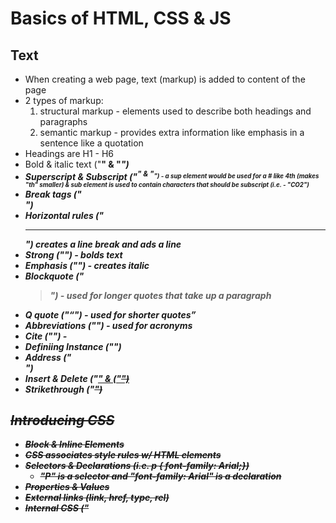 # Basics of HTML, CSS & JS

## Text
- When creating a web page, text (markup) is added to content of the page
- 2 types of markup:
    1. structural markup - elements used to describe both headings and paragraphs
    1. semantic markup - provides extra information like emphasis in a sentence like a quotation
- Headings are H1 - H6
- Bold & italic text ("<b>" & "<i>")
- Superscript & Subscript ("<sup>" & "<sub>") - a sup element would be used for a # like 4th (makes "th" smaller) & sub element is used to contain characters that should be subscript (i.e. - "CO2")
- Break tags ("<br>")
- Horizontal rules ("<hr>") creates a line break and ads a line
- Strong ("<strong>") - bolds text
- Emphasis ("<em>") - creates italic
- Blockquote ("<blockquote>") - used for longer quotes that take up a paragraph
- Q quote ("<q>") - used for shorter quotes
- Abbreviations ("<abbr>") - used for acronyms
- Cite ("<cite>") -
- Definiing Instance ("<dfn>")
- Address ("<address>")
- Insert & Delete ("<ins>" & ("<del>")
- Strikethrough ("<s>")

## Introducing CSS
- Block & Inline Elements
- CSS associates style rules w/ HTML elements
- Selectors & Declarations (i.e. p { font-family: Arial;})
    - "P" is a selector and "font-family: Arial" is a declaration
- Properties & Values
- External links (link, href, type, rel)
- Internal CSS ("<style>")
- Selectors:
1. Universal
1. Type
1. Class
1. ID
1. Child
1. Descendent
1. Adjacent Sibling
1. General Sibling

### Hohw CSS Rules Cascade

#### Last Rule
- if 2 selectors are idential the latter of the 2 takes precedence

#### Specificity
- if one selector is more specific than the others, the more specific rule will take precedence

## Basic Javascript Instructions

### Statements
- each individual instruction or step in a script

### Comments
- descriptions in code that explain what the script is for

### Variables
- where info is stored in a script

#### How to declare them
- must announce them and then give them a name

#### How to assign them to a value
- once variable is created, you assign w/ an assignment operator like "="

#### Data Types
- can be numbers, strings, or booleans

#### Using Quotes Inside a String

#### Using a Variable To Store a Boolean

#### Shorthand for Variables
-multiple ways to write variables

#### Rules for Naming a Variable
1. name must begin with a letter, dollar sign, or an underscore
1. do not use a dash or period in a variable name
1. cannot use keywords or reserved words (i.e. - "var")
1. all variables are case sensitive
1. use a name that describes what info it stores
1. always use camel case if more than one word

### Arrays
- stores a list of values

### Expressions
- evaluates into a single value
- 2 types:
    1. expressions that just assign a value to a variable
    1. expressions that use two or more values to return a single value

### Operators
- what expresisons rely on that allow programmers to create a single value from one or more values

#### Arithmetic Operators
- examples would be:
    1. +
    1. -
    1. /
    1. *
    1. ++
    1. --
    1. %

#### String Operator
- only one type and it's a "+" symbol
- used to join strings

## Decisions & Loops
- Programmers rely on 3 concepts to determine which path to take:
1. Evaluations - programmers analyze values in scripts to determine whether or not expected results are mer
1. Decisions - deciding which path to go down after evaluations
1. Loops - many instances where the same steps will need to be performed repeatedly

### Decision Making
- flowcharts help with this

### Evaluating Conditions & Conditional Statements
- 2 components to a decision:
    1. an expression is evaluated, which returns a value
    1. a conditional statement says what to do in a given situation

### Comparison Operators
- examples would be:
    1. == (is equal to
    1. != (is not equal to)
    1. === (strict ewual to)
    1. !== (strict not equal to)

### Logical Operators
- allow you to compare the results of more than one comparison operator
- Examples: && (logical and) || (logical or), and ! (logical not)

#### Logical & Logical Not
### If Statements
### If...Else Statements
### Switch Statements